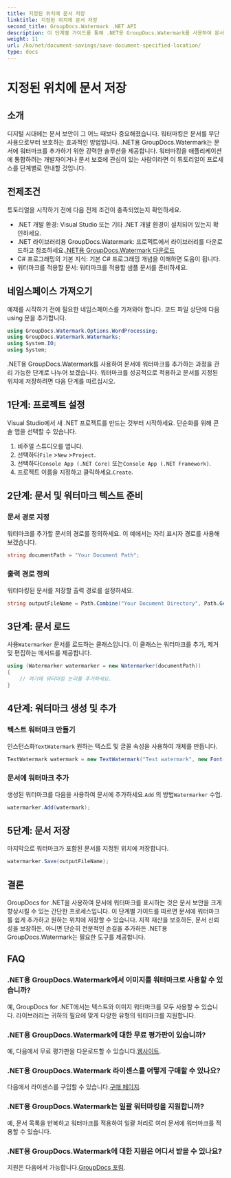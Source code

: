 ```yaml
---
title: 지정된 위치에 문서 저장
linktitle: 지정된 위치에 문서 저장
second_title: GroupDocs.Watermark .NET API
description: 이 단계별 가이드를 통해 .NET용 GroupDocs.Watermark를 사용하여 문서에 워터마크를 쉽게 추가하는 방법을 알아보세요. 문서 보안을 강화하세요.
weight: 11
url: /ko/net/document-savings/save-document-specified-location/
type: docs
---
```

# 지정된 위치에 문서 저장

## 소개
디지털 시대에는 문서 보안이 그 어느 때보다 중요해졌습니다. 워터마킹은 문서를 무단 사용으로부터 보호하는 효과적인 방법입니다. .NET용 GroupDocs.Watermark는 문서에 워터마크를 추가하기 위한 강력한 솔루션을 제공합니다. 워터마킹을 애플리케이션에 통합하려는 개발자이거나 문서 보호에 관심이 있는 사람이라면 이 튜토리얼이 프로세스를 단계별로 안내할 것입니다.
## 전제조건
튜토리얼을 시작하기 전에 다음 전제 조건이 충족되었는지 확인하세요.
- .NET 개발 환경: Visual Studio 또는 기타 .NET 개발 환경이 설치되어 있는지 확인하세요.
-  .NET 라이브러리용 GroupDocs.Watermark: 프로젝트에서 라이브러리를 다운로드하고 참조하세요.[.NET용 GroupDocs.Watermark 다운로드](https://releases.groupdocs.com/Watermark/net/)
- C# 프로그래밍의 기본 지식: 기본 C# 프로그래밍 개념을 이해하면 도움이 됩니다.
- 워터마크를 적용할 문서: 워터마크를 적용할 샘플 문서를 준비하세요.
## 네임스페이스 가져오기
예제를 시작하기 전에 필요한 네임스페이스를 가져와야 합니다. 코드 파일 상단에 다음 using 문을 추가합니다.
```csharp
using GroupDocs.Watermark.Options.WordProcessing;
using GroupDocs.Watermark.Watermarks;
using System.IO;
using System;
```
.NET용 GroupDocs.Watermark를 사용하여 문서에 워터마크를 추가하는 과정을 관리 가능한 단계로 나누어 보겠습니다. 워터마크를 성공적으로 적용하고 문서를 지정된 위치에 저장하려면 다음 단계를 따르십시오.
## 1단계: 프로젝트 설정
Visual Studio에서 새 .NET 프로젝트를 만드는 것부터 시작하세요. 단순화를 위해 콘솔 앱을 선택할 수 있습니다.
1. 비주얼 스튜디오를 엽니다.
2.  선택하다`File` >`New` >`Project`.
3.  선택하다`Console App (.NET Core)` 또는`Console App (.NET Framework)`.
4.  프로젝트 이름을 지정하고 클릭하세요.`Create`.

## 2단계: 문서 및 워터마크 텍스트 준비
### 문서 경로 지정
워터마크를 추가할 문서의 경로를 정의하세요. 이 예에서는 자리 표시자 경로를 사용해 보겠습니다.
```csharp
string documentPath = "Your Document Path";
```
### 출력 경로 정의
워터마킹된 문서를 저장할 출력 경로를 설정하세요.
```csharp
string outputFileName = Path.Combine("Your Document Directory", Path.GetFileName(documentPath));
```
## 3단계: 문서 로드
 사용`Watermarker` 문서를 로드하는 클래스입니다. 이 클래스는 워터마크를 추가, 제거 및 편집하는 메서드를 제공합니다.
```csharp
using (Watermarker watermarker = new Watermarker(documentPath))
{
    // 여기에 워터마킹 논리를 추가하세요.
}
```
## 4단계: 워터마크 생성 및 추가

### 텍스트 워터마크 만들기
 인스턴스화`TextWatermark` 원하는 텍스트 및 글꼴 속성을 사용하여 개체를 만듭니다.
```csharp
TextWatermark watermark = new TextWatermark("Test watermark", new Font("Arial", 12));
```
### 문서에 워터마크 추가
 생성된 워터마크를 다음을 사용하여 문서에 추가하세요.`Add` 의 방법`Watermarker` 수업.
```csharp
watermarker.Add(watermark);
```
## 5단계: 문서 저장
마지막으로 워터마크가 포함된 문서를 지정된 위치에 저장합니다.
```csharp
watermarker.Save(outputFileName);
```
## 결론
GroupDocs for .NET을 사용하여 문서에 워터마크를 표시하는 것은 문서 보안을 크게 향상시킬 수 있는 간단한 프로세스입니다. 이 단계별 가이드를 따르면 문서에 워터마크를 쉽게 추가하고 원하는 위치에 저장할 수 있습니다. 지적 재산을 보호하든, 문서 신뢰성을 보장하든, 아니면 단순히 전문적인 손길을 추가하든 .NET용 GroupDocs.Watermark는 필요한 도구를 제공합니다.
## FAQ
### .NET용 GroupDocs.Watermark에서 이미지를 워터마크로 사용할 수 있습니까?
예, GroupDocs for .NET에서는 텍스트와 이미지 워터마크를 모두 사용할 수 있습니다. 라이브러리는 귀하의 필요에 맞게 다양한 유형의 워터마크를 지원합니다.
### .NET용 GroupDocs.Watermark에 대한 무료 평가판이 있습니까?
 예, 다음에서 무료 평가판을 다운로드할 수 있습니다.[웹사이트](https://releases.groupdocs.com/).
### .NET용 GroupDocs.Watermark 라이센스를 어떻게 구매할 수 있나요?
 다음에서 라이센스를 구입할 수 있습니다.[구매 페이지](https://purchase.groupdocs.com/buy).
### .NET용 GroupDocs.Watermark는 일괄 워터마킹을 지원합니까?
예, 문서 목록을 반복하고 워터마크를 적용하여 일괄 처리로 여러 문서에 워터마크를 적용할 수 있습니다.
### .NET용 GroupDocs.Watermark에 대한 지원은 어디서 받을 수 있나요?
 지원은 다음에서 가능합니다.[GroupDocs 포럼](https://forum.groupdocs.com/c/watermark/19).